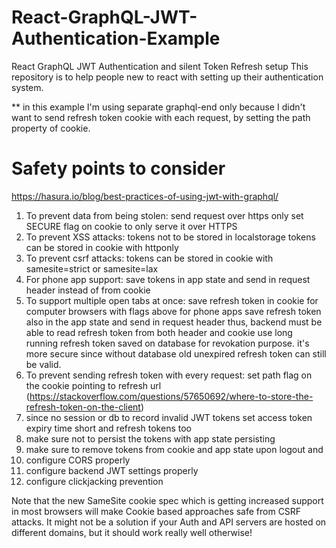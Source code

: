 # React-GraphQL-JWT-Authentication-Example
React GraphQL JWT Authentication and silent Token Refresh setup
This repository is to help people new to react with setting up their authentication system.

** in this example I'm using separate graphql-end only because I didn't want to send refresh token cookie with each request, by setting the path property of cookie.


# Safety points to consider

https://hasura.io/blog/best-practices-of-using-jwt-with-graphql/

1. To prevent data from being stolen:
   send request over https only
   set SECURE flag on cookie to only serve it over HTTPS
2. To prevent XSS attacks:
   tokens not to be stored in localstorage
   tokens can be stored in cookie with httponly
3. To prevent csrf attacks:
   tokens can be stored in cookie with samesite=strict or samesite=lax
4. For phone app support:
   save tokens in app state and send in request header instead of from cookie
5. To support multiple open tabs at once:
   save refresh token in cookie for computer browsers with flags above
   for phone apps save refresh token also in the app state and send in request header
   thus, backend must be able to read refresh token from both header and cookie
   use long running refresh token saved on database for revokation purpose. it's more secure since without database old unexpired refresh token can still be valid.
6. To prevent sending refresh token with every request:
   set path flag on the cookie pointing to refresh url (https://stackoverflow.com/questions/57650692/where-to-store-the-refresh-token-on-the-client)
7. since no session or db to record invalid JWT tokens set access token expiry time short and refresh tokens too
8. make sure not to persist the tokens with app state persisting
9. make sure to remove tokens from cookie and app state upon logout and
10. configure CORS properly
11. configure backend JWT settings properly
12. configure clickjacking prevention

Note that the new SameSite cookie spec which is getting increased support in most browsers will make Cookie based approaches safe from CSRF attacks.
It might not be a solution if your Auth and API servers are hosted on different domains, but it should work really well otherwise!
